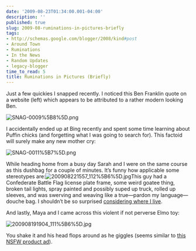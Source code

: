 ```yaml
---
date: '2009-08-23T01:34:00.001-04:00'
description: ''
published: true
slug: 2009-08-ruminations-in-pictures-briefly
tags:
- http://schemas.google.com/blogger/2008/kind#post
- Around Town
- Ruminations
- In the News
- Random Updates
- legacy-blogger
time_to_read: 5
title: Ruminations in Pictures (Briefly)
---
```



Just a few quickies I snapped recently. I noticed this Ben Franklin quote on a website (left) which appears to be attributed to a rather modern looking Ben.

![SNAG-0009%5B8%5D.png](SNAG-0009%5B8%5D.png)

I accidentally ended up at Bing recently and spent some time learning about Puffin chicks (and forgetting what I was going to search for). This factoid will surely make any new mother cry:

![SNAG-0011%5B7%5D.png](SNAG-0011%5B7%5D.png)

While heading home from a busy day Sarah and I were on the same course as this dushbag for a couple of minutes. It’s funny how applicable some stereotypes are:![200908221557_112%5B6%5D.jpg](200908221557_112%5B6%5D.jpg)This guy had a Confederate Battle Flag license plate frame, some weird goatee thing, broken tail lights, spray painted and possibly suped up truck, rolled up sleeves, and was swerving and weaving like a true—pardon my language—douche bag. I shouldn’t be so surprised <a href="../2009/2009-07-well-we-live-in-ohio.html">considering where I live</a>.

And lastly, Maya and I came across this violent if not perverse Elmo toy:

![200908191904_111%5B6%5D.jpg](200908191904_111%5B6%5D.jpg)

 You shake it and his head flops around as he giggles (seems similar to <a href="http://www.collegehumor.com/video:1918513">this NSFW product ad</a>).